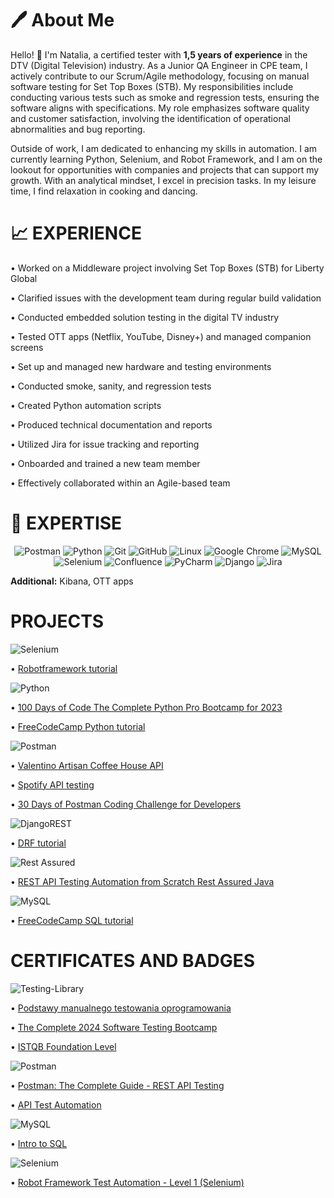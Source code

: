 # 🖊️ About Me

Hello! 👋 I'm Natalia, a certified tester with **1,5 years of experience** in the DTV (Digital Television) industry. As a Junior QA Engineer in CPE team, I actively contribute to our Scrum/Agile methodology, focusing on manual software testing for Set Top Boxes (STB). My responsibilities include conducting various tests such as smoke and regression tests, ensuring the software aligns with specifications. My role emphasizes software quality and customer satisfaction, involving the identification of operational abnormalities and bug reporting.

Outside of work, I am dedicated to enhancing my skills in automation. I am currently learning Python, Selenium, and Robot Framework, and I am on the lookout for opportunities with companies and projects that can support my growth. With an analytical mindset, I excel in precision tasks. In my leisure time, I find relaxation in cooking and dancing.

# 📈 EXPERIENCE 

• Worked on a Middleware project involving Set Top Boxes (STB) for Liberty Global

• Clarified issues with the development team during regular build validation

• Conducted embedded solution testing in the digital TV industry

• Tested OTT apps (Netflix, YouTube, Disney+) and managed companion screens

• Set up and managed new hardware and testing environments

• Conducted smoke, sanity, and regression tests

• Created Python automation scripts

• Produced technical documentation and reports

• Utilized Jira for issue tracking and reporting

• Onboarded and trained a new team member

• Effectively collaborated within an Agile-based team


# 🧰 EXPERTISE

<center>

![Postman](https://img.shields.io/badge/Postman-FF6C37?style=for-the-badge&logo=postman&logoColor=white)
![Python](https://img.shields.io/badge/python-3670A0?style=for-the-badge&logo=python&logoColor=ffdd54)
![Git](https://img.shields.io/badge/git-%23F05033.svg?style=for-the-badge&logo=git&logoColor=white)
![GitHub](https://img.shields.io/badge/github-%23121011.svg?style=for-the-badge&logo=github&logoColor=white)
![Linux](https://img.shields.io/badge/Linux-FCC624?style=for-the-badge&logo=linux&logoColor=black)
![Google Chrome](https://img.shields.io/badge/Chrome%20Devtools-4285F4?style=for-the-badge&logo=GoogleChrome&logoColor=white)
![MySQL](https://img.shields.io/badge/mysql-%2300f.svg?style=for-the-badge&logo=mysql&logoColor=white)
![Selenium](https://img.shields.io/badge/-selenium-%43B02A?style=for-the-badge&logo=selenium&logoColor=white)
![Confluence](https://img.shields.io/badge/confluence-%23172BF4.svg?style=for-the-badge&logo=confluence&logoColor=white)
![PyCharm](https://img.shields.io/badge/pycharm-143?style=for-the-badge&logo=pycharm&logoColor=black&color=black&labelColor=green)
![Django](https://img.shields.io/badge/django-%23092E20.svg?style=for-the-badge&logo=django&logoColor=white)
![Jira](https://img.shields.io/badge/jira-%230A0FFF.svg?style=for-the-badge&logo=jira&logoColor=white)

</center>

**Additional:** Kibana, OTT apps

# PROJECTS
![Selenium](https://img.shields.io/badge/-selenium-%43B02A?style=for-the-badge&logo=selenium&logoColor=white)

• [Robotframework tutorial](https://github.com/Natalia7526/Robotframework_tutorial)

![Python](https://img.shields.io/badge/python-3670A0?style=for-the-badge&logo=python&logoColor=ffdd54)

• [100 Days of Code The Complete Python Pro Bootcamp for 2023](https://github.com/Natalia7526/100-Days-of-Code-The-Complete-Python-Pro-Bootcamp-for-2023)

• [FreeCodeCamp Python tutorial](https://github.com/Natalia7526/FreeCodeCamp/tree/main/Python)

![Postman](https://img.shields.io/badge/Postman-FF6C37?style=for-the-badge&logo=postman&logoColor=white)

• [Valentino Artisan Coffee House API](https://github.com/Natalia7526/Software-tester/tree/main/Automated%20API%20Testing/Postman%20API%20Test%20Automation%20for%20Beginners)

• [Spotify API testing](https://github.com/Natalia7526/Software-tester/tree/main/Automated%20API%20Testing/Spotify%20API%20Testing)

• [30 Days of Postman Coding Challenge for Developers](https://github.com/Natalia7526/Software-tester/tree/main/Automated%20API%20Testing/30%20Days%20of%20Postman%20Coding%20Challenge%20for%20Developers)

![DjangoREST](https://img.shields.io/badge/DJANGO-REST-ff1709?style=for-the-badge&logo=django&logoColor=white&color=ff1709&labelColor=gray)

• [DRF tutorial](https://github.com/Natalia7526/DRF_tutorial)

![Rest Assured](https://img.shields.io/badge/Rest_Assured-2.9.0-brightgreen?style=for-the-badge)

• [REST API Testing Automation from Scratch Rest Assured Java](https://github.com/Natalia7526/Rest-API-Testing-Automation-from-Scratch-Rest-Assured-Java)

![MySQL](https://img.shields.io/badge/mysql-%2300f.svg?style=for-the-badge&logo=mysql&logoColor=white)

• [FreeCodeCamp SQL tutorial](https://github.com/Natalia7526/FreeCodeCamp/tree/main/SQL)

# CERTIFICATES AND BADGES
![Testing-Library](https://img.shields.io/badge/Testing-%23E33332?style=for-the-badge&logo=testing-library&logoColor=white)

• [Podstawy manualnego testowania oprogramowania](https://www.udemy.com/certificate/UC-7c692f6f-d699-486c-bdfc-780570de9558/)

• [The Complete 2024 Software Testing Bootcamp](https://www.udemy.com/certificate/UC-db034715-823e-4731-92cf-ac6a81646cfe/)

• [ISTQB Foundation Level](https://drive.google.com/file/d/1AB0wAE7InL-OYQPLH2DsXrFgMxRkc2md/view)

![Postman](https://img.shields.io/badge/Postman-FF6C37?style=for-the-badge&logo=postman&logoColor=white)

• [Postman: The Complete Guide - REST API Testing](https://consultred.udemy.com/certificate/UC-10f7559c-2bdb-4e01-8b03-5c1a75c8f0d9/?utm_campaign=email&utm_medium=email&utm_source=sendgrid.com)

• [API Test Automation](https://badgr.com/public/assertions/KPNcqELoSwySEJJDAPGdOA?identity__email=natalia.jasiczak96@gmail.com)

![MySQL](https://img.shields.io/badge/mysql-%2300f.svg?style=for-the-badge&logo=mysql&logoColor=white)

• [Intro to SQL](https://www.kaggle.com/learn/certification/nataliajasiczak/intro-to-sql)

![Selenium](https://img.shields.io/badge/-selenium-%43B02A?style=for-the-badge&logo=selenium&logoColor=white)

• [Robot Framework Test Automation - Level 1 (Selenium)](https://www.udemy.com/certificate/UC-4eb13aa5-0598-4021-84c2-9347a344c15b/)
